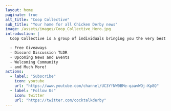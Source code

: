 ```yaml
---
layout: home
paginate: true
alt_title: "Coop Collective"
sub_title: "Your home for all Chicken Derby news"
image: /assets/images/Coop_Collective_Hero.jpg
introduction: |
  Coop Collective is a group of individuals bringing you the very best in Chicken Derby News. Subscrine to updates on our youtube channel so you don't miss a thing!

  - Free Giveaways
  - Discord Discussion TLDR
  - Upcoming News and Events
  - Welcoming Community
  - and Much More! 
actions:
  - label: "Subscribe"
    icon: youtube
    url: "https://www.youtube.com/channel/UC3YfNW0BMe-qaavWOj-Kp8Q"
  - label: "Follow Us"
    icon: twitter
    url: "https://twitter.com/cocktalkderby"
---
```

